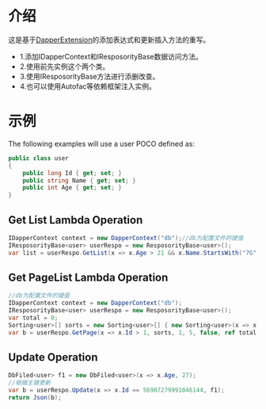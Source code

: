# 介绍

这是基于[DapperExtension](https://github.com/tmsmith/Dapper-Extensions)的添加表达式和更新插入方法的重写。
* 1.添加IDapperContext和IResposorityBase数据访问方法。
* 2.使用前先实例这个两个类。
* 3.使用IResposorityBase方法进行添删改查。
* 4.也可以使用Autofac等依赖框架注入实例。

# 示例
The following examples will use a user POCO defined as:

```c#
public class user
{
    public long Id { get; set; }
    public string Name { get; set; }
    public int Age { get; set; }
}
```


## Get List Lambda Operation

```c#
IDapperContext context = new DapperContext("db");//db为配置文件的键值
IResposorityBase<user> userRespo = new ResposorityBase<user>();
var list = userRespo.GetList(x => x.Age > 21 && x.Name.StartsWith("7G"), null);
```

## Get PageList Lambda Operation

```c#
//db为配置文件的键值
IDapperContext context = new DapperContext("db");
IResposorityBase<user> userRespo = new ResposorityBase<user>();
var total = 0;
Sorting<user>[] sorts = new Sorting<user>[] { new Sorting<user>(x => x.Id, SortType.Desc) };
var b = userRespo.GetPage(x => x.Id > 1, sorts, 1, 5, false, ref total);
```

## Update Operation

```c#
DbFiled<user> f1 = new DbFiled<user>(x => x.Age, 27);
//根据主键更新
var b = userRespo.Update(x => x.Id == 56907279991046144, f1);
return Json(b);
```





